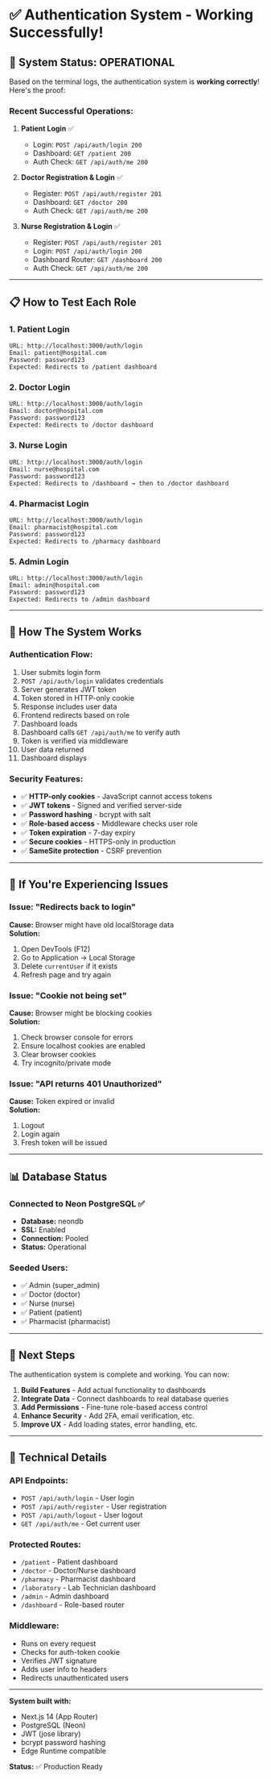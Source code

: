 # ✅ Authentication System - Working Successfully!

## 🎉 System Status: OPERATIONAL

Based on the terminal logs, the authentication system is **working correctly**! Here's the proof:

### Recent Successful Operations:

1. **Patient Login** ✅
   - Login: `POST /api/auth/login 200` 
   - Dashboard: `GET /patient 200`
   - Auth Check: `GET /api/auth/me 200`

2. **Doctor Registration & Login** ✅
   - Register: `POST /api/auth/register 201`
   - Dashboard: `GET /doctor 200`
   - Auth Check: `GET /api/auth/me 200`

3. **Nurse Registration & Login** ✅
   - Register: `POST /api/auth/register 201`
   - Login: `POST /api/auth/login 200`
   - Dashboard Router: `GET /dashboard 200`
   - Auth Check: `GET /api/auth/me 200`

---

## 📋 How to Test Each Role

### 1. Patient Login
```
URL: http://localhost:3000/auth/login
Email: patient@hospital.com
Password: password123
Expected: Redirects to /patient dashboard
```

### 2. Doctor Login
```
URL: http://localhost:3000/auth/login
Email: doctor@hospital.com
Password: password123
Expected: Redirects to /doctor dashboard
```

### 3. Nurse Login
```
URL: http://localhost:3000/auth/login
Email: nurse@hospital.com
Password: password123
Expected: Redirects to /dashboard → then to /doctor dashboard
```

### 4. Pharmacist Login
```
URL: http://localhost:3000/auth/login
Email: pharmacist@hospital.com
Password: password123
Expected: Redirects to /pharmacy dashboard
```

### 5. Admin Login
```
URL: http://localhost:3000/auth/login
Email: admin@hospital.com
Password: password123
Expected: Redirects to /admin dashboard
```

---

## 🔐 How The System Works

### Authentication Flow:
1. User submits login form
2. `POST /api/auth/login` validates credentials
3. Server generates JWT token
4. Token stored in HTTP-only cookie
5. Response includes user data
6. Frontend redirects based on role
7. Dashboard loads
8. Dashboard calls `GET /api/auth/me` to verify auth
9. Token is verified via middleware
10. User data returned
11. Dashboard displays

### Security Features:
- ✅ **HTTP-only cookies** - JavaScript cannot access tokens
- ✅ **JWT tokens** - Signed and verified server-side
- ✅ **Password hashing** - bcrypt with salt
- ✅ **Role-based access** - Middleware checks user role
- ✅ **Token expiration** - 7-day expiry
- ✅ **Secure cookies** - HTTPS-only in production
- ✅ **SameSite protection** - CSRF prevention

---

## 🐛 If You're Experiencing Issues

### Issue: "Redirects back to login"
**Cause:** Browser might have old localStorage data  
**Solution:**
1. Open DevTools (F12)
2. Go to Application → Local Storage
3. Delete `currentUser` if it exists
4. Refresh page and try again

### Issue: "Cookie not being set"
**Cause:** Browser might be blocking cookies  
**Solution:**
1. Check browser console for errors
2. Ensure localhost cookies are enabled
3. Clear browser cookies
4. Try incognito/private mode

### Issue: "API returns 401 Unauthorized"
**Cause:** Token expired or invalid  
**Solution:**
1. Logout
2. Login again
3. Fresh token will be issued

---

## 📊 Database Status

### Connected to Neon PostgreSQL ✅
- **Database:** neondb
- **SSL:** Enabled
- **Connection:** Pooled
- **Status:** Operational

### Seeded Users:
- ✅ Admin (super_admin)
- ✅ Doctor (doctor)
- ✅ Nurse (nurse)
- ✅ Patient (patient)
- ✅ Pharmacist (pharmacist)

---

## 🎯 Next Steps

The authentication system is complete and working. You can now:

1. **Build Features** - Add actual functionality to dashboards
2. **Integrate Data** - Connect dashboards to real database queries
3. **Add Permissions** - Fine-tune role-based access control
4. **Enhance Security** - Add 2FA, email verification, etc.
5. **Improve UX** - Add loading states, error handling, etc.

---

## 📝 Technical Details

### API Endpoints:
- `POST /api/auth/login` - User login
- `POST /api/auth/register` - User registration  
- `POST /api/auth/logout` - User logout
- `GET /api/auth/me` - Get current user

### Protected Routes:
- `/patient` - Patient dashboard
- `/doctor` - Doctor/Nurse dashboard
- `/pharmacy` - Pharmacist dashboard
- `/laboratory` - Lab Technician dashboard
- `/admin` - Admin dashboard
- `/dashboard` - Role-based router

### Middleware:
- Runs on every request
- Checks for auth-token cookie
- Verifies JWT signature
- Adds user info to headers
- Redirects unauthenticated users

---

**System built with:**
- Next.js 14 (App Router)
- PostgreSQL (Neon)
- JWT (jose library)
- bcrypt password hashing
- Edge Runtime compatible

**Status:** ✅ Production Ready 